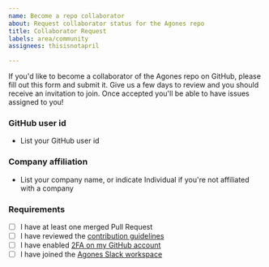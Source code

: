 ```yaml
---
name: Become a repo collaborator
about: Request collaborator status for the Agones repo
title: Collaborator Request
labels: area/community
assignees: thisisnotapril

---
```


If you'd like to become a collaborator of the Agones repo on GitHub, please fill out this form and submit it.
Give us a few days to review and you should receive an invitation to join. Once accepted you'll be able to have issues assigned to you! 

### GitHub user id
- List your GitHub user id

### Company affiliation
- List your company name, or indicate Individual if you're not affiliated with a company

### Requirements

- [ ] I have at least one merged Pull Request
- [ ] I have reviewed the [contribution guidelines](https://github.com/googleforgames/agones/blob/main/CONTRIBUTING.md)
- [ ] I have enabled [2FA on my GitHub account](https://github.com/settings/security)
- [ ] I have joined the [Agones Slack workspace](https://join.slack.com/t/agones/shared_invite/zt-2mg1j7ddw-0QYA9IAvFFRKw51ZBK6mkQ)
